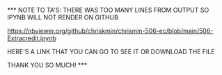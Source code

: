 *** NOTE TO TA'S: THERE WAS TOO MANY LINES FROM OUTPUT SO IPYNB WILL NOT RENDER ON GITHUB

https://nbviewer.org/github/chriskmin/chrismin-506-ec/blob/main/506-Extracredit.ipynb


HERE'S A LINK THAT YOU CAN GO TO SEE IT OR DOWNLOAD THE FILE 


THANK YOU SO MUCH! ***
